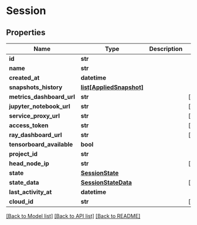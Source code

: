 # Session

## Properties
Name | Type | Description | Notes
------------ | ------------- | ------------- | -------------
**id** | **str** |  | 
**name** | **str** |  | 
**created_at** | **datetime** |  | 
**snapshots_history** | [**list[AppliedSnapshot]**](AppliedSnapshot.md) |  | 
**metrics_dashboard_url** | **str** |  | [optional] 
**jupyter_notebook_url** | **str** |  | [optional] 
**service_proxy_url** | **str** |  | [optional] 
**access_token** | **str** |  | [optional] 
**ray_dashboard_url** | **str** |  | [optional] 
**tensorboard_available** | **bool** |  | 
**project_id** | **str** |  | 
**head_node_ip** | **str** |  | [optional] 
**state** | [**SessionState**](SessionState.md) |  | 
**state_data** | [**SessionStateData**](SessionStateData.md) |  | [optional] 
**last_activity_at** | **datetime** |  | 
**cloud_id** | **str** |  | [optional] 

[[Back to Model list]](../README.md#documentation-for-models) [[Back to API list]](../README.md#documentation-for-api-endpoints) [[Back to README]](../README.md)


